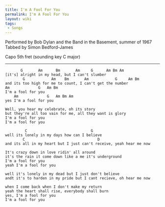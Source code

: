 ```yaml
---
title: I'm A Fool For You
permalink: I'm A Fool For You
layout: wiki
tags:
 - Songs
---
```


Performed by Bob Dylan and the Band in the Basement, summer of 1967  
Tabbed by Simon Bedford-James

Capo 5th fret (sounding key C major)

* * * * *

           G       Am      Bm       Am     G      Am Bm Am
    [it's] alright in my head, but I can't slumber
            G            Am    Bm       Am            G     Am Bm
    and its too high for me to count, I can't get the number
    Am             G   Am Bm
    I'm a fool for you
        Am             G   Am Bm Am
    yes I'm a fool for you

    Well, you hear my celebrate, oh its story
    but they're all too vain for me, all they want is glory
    I'm a fool for you
    I'm a fool for you

             C                             G
    well its lonely in my days how can I believe
            C                                 D
    and its all in my heart but I just can't receive, yeah hear me now

    It's crazy down in love ridin' all around
    it's the rain it come down like a me it's underground
    I'm a fool for you
    yeah I'm a fool for you

    well it's lonely in my dead but I just don't believe
    andt it's to harden in my pride but I cant recieve, oh hear me now

    when I come back when I don't make my return
    yeah the heart shall rise, everybody shall burn
    yes, I'm a fool for you
    I'm a fool for you
